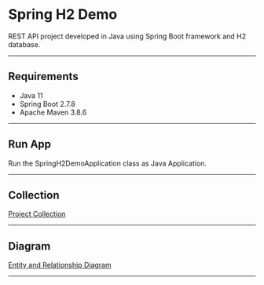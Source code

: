 # Spring H2 Demo
REST API project developed in Java using Spring Boot framework and H2 database.

----------

## Requirements
- Java 11
- Spring Boot 2.7.8
- Apache Maven 3.8.6

----------

## Run App
Run the SpringH2DemoApplication class as Java Application.

----------

## Collection
[Project Collection][1]

----------

## Diagram
[Entity and Relationship Diagram][2]

----------

[1]: https://github.com/erebelo/spring-h2-demo/tree/develop/collection
[2]: https://github.com/erebelo/spring-h2-demo/blob/develop/diagram/Entity%20and%20Relationship%20Diagram.PNG